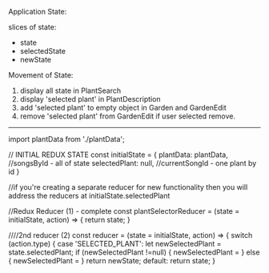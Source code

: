 Application State:

slices of state:
* state
* selectedState
* newState

Movement of State:
1. display all state in PlantSearch
2. display 'selected plant' in PlantDescription
3. add 'selected plant' to empty object in Garden and GardenEdit
4. remove 'selected plant' from GardenEdit if user selected remove.

---------------------------------------------------

<!-- example to see the state structure
 13: {
    name: "Air Plant",
    image: airplant,
    description: "Air plants grow without dirt and come in all sizes and colors. Air plants attach themselves to rocks, trees, shrubs, or the ground with their roots and are native to the southern United States, Mexico, Central America, and South America.",
    maintenance: plantSVG,
    water: "1x a week",
    exposure: "Medium to a high light",
    growthPeriod: "Spring, Summer",
    bloom: "Mid Spring"
    id: 13
},  -->

import plantData from './plantData';


// INITIAL REDUX STATE
const initialState = {
  plantData: plantData,  //songsById  - all of state
  selectedPlant: null,  //currentSongId - one plant by id
}

//if you're creating a separate reducer for new functionality then you will address the reducers at initialState.selectedPlant

//Redux Reducer (1) - complete
const plantSelectorReducer = (state = initialState, action) => {
  return state;
}

////2nd reducer (2)
const reducer = (state = initialState, action) => {
  switch (action.type) {
    case 'SELECTED_PLANT':
    let newSelectedPlant = state.selectedPlant;
    if (newSelectedPlant !=null) {
      newSelectedPlant = </SOMECOMPONENT>
    } else {
      newSelectedPlant = </SOMECOMPONENT>
    }
    return newState;
  default:
  return state;
}

